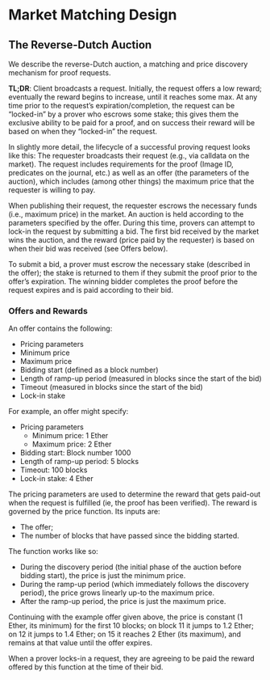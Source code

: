 # Market Matching Design

## The Reverse-Dutch Auction

We describe the reverse-Dutch auction, a matching and price discovery mechanism for proof requests.

**TL;DR**: Client broadcasts a request. Initially, the request offers a low reward; eventually the reward begins to increase, until it reaches some max. At any time prior to the request’s expiration/completion, the request can be “locked-in” by a prover who escrows some stake; this gives them the exclusive ability to be paid for a proof, and on success their reward will be based on when they “locked-in” the request.

In slightly more detail, the lifecycle of a successful proving request looks like this:
The requester broadcasts their request (e.g., via calldata on the market). The request includes requirements for the proof (Image ID, predicates on the journal, etc.) as well as an offer (the parameters of the auction), which includes (among other things) the maximum price that the requester is willing to pay.

When publishing their request, the requester escrows the necessary funds (i.e., maximum price) in the market.
An auction is held according to the parameters specified by the offer. During this time, provers can attempt to lock-in the request by submitting a bid. The first bid received by the market wins the auction, and the reward (price paid by the requester) is based on when their bid was received (see Offers below).

To submit a bid, a prover must escrow the necessary stake (described in the offer); the stake is returned to them if they submit the proof prior to the offer’s expiration.
The winning bidder completes the proof before the request expires and is paid according to their bid.

### Offers and Rewards

An offer contains the following:

- Pricing parameters
- Minimum price
- Maximum price
- Bidding start (defined as a block number)
- Length of ramp-up period (measured in blocks since the start of the bid)
- Timeout (measured in blocks since the start of the bid)
- Lock-in stake

For example, an offer might specify:

- Pricing parameters
  - Minimum price: 1 Ether
  - Maximum price: 2 Ether
- Bidding start: Block number 1000
- Length of ramp-up period: 5 blocks
- Timeout: 100 blocks
- Lock-in stake: 4 Ether

The pricing parameters are used to determine the reward that gets paid-out when the request is fulfilled (ie, the proof has been verified). The reward is governed by the price function. Its inputs are:

- The offer;
- The number of blocks that have passed since the bidding started.

The function works like so:

- During the discovery period (the initial phase of the auction before bidding start), the price is just the minimum price.
- During the ramp-up period (which immediately follows the discovery period), the price grows linearly up-to the maximum price.
- After the ramp-up period, the price is just the maximum price.

Continuing with the example offer given above, the price is constant (1 Ether, its minimum) for the first 10 blocks; on block 11 it jumps to 1.2 Ether; on 12 it jumps to 1.4 Ether; on 15 it reaches 2 Ether (its maximum), and remains at that value until the offer expires.

When a prover locks-in a request, they are agreeing to be paid the reward offered by this function at the time of their bid.
